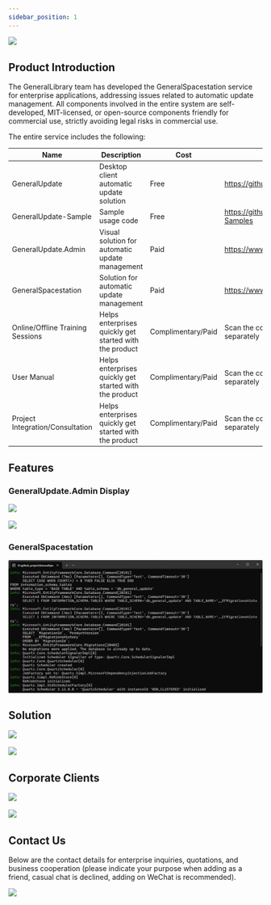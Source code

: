 ```yaml
---
sidebar_position: 1
---
```


![](imgs\GeneralUpdate_h2.png)

## Product Introduction

The GeneralLibrary team has developed the GeneralSpacestation service for enterprise applications, addressing issues related to automatic update management. All components involved in the entire system are self-developed, MIT-licensed, or open-source components friendly for commercial use, strictly avoiding legal risks in commercial use.

The entire service includes the following:

| Name                             | Description                                            | Cost               | Details                                                    |
| -------------------------------- | ------------------------------------------------------ | ------------------ | ---------------------------------------------------------- |
| GeneralUpdate                    | Desktop client automatic update solution               | Free               | https://github.com/GeneralLibrary/GeneralUpdate            |
| GeneralUpdate-Sample             | Sample usage code                                      | Free               | https://github.com/GeneralLibrary/GeneralUpdate-Samples    |
| GeneralUpdate.Admin              | Visual solution for automatic update management        | Paid               | https://www.justerzhu.cn/                                  |
| GeneralSpacestation              | Solution for automatic update management               | Paid               | https://www.justerzhu.cn/                                  |
| Online/Offline Training Sessions | Helps enterprises quickly get started with the product | Complimentary/Paid | Scan the code for consultation/can be purchased separately |
| User Manual                      | Helps enterprises quickly get started with the product | Complimentary/Paid | Scan the code for consultation/can be purchased separately |
| Project Integration/Consultation | Helps enterprises quickly get started with the product | Complimentary/Paid | Scan the code for consultation/can be purchased separately |



## Features

### GeneralUpdate.Admin Display

![](imgs\generalspacestation.png)

![](imgs\generalspacestation2.png)



### GeneralSpacestation

![](imgs\GeneralSpacestation_server.png)



## Solution

![](imgs\solution2.png)

![](imgs\solution.png)



## Corporate Clients

![](imgs\corporateclient1.png)

![](imgs\corporateclient2.png)

## Contact Us

Below are the contact details for enterprise inquiries, quotations, and business cooperation (please indicate your purpose when adding as a friend, casual chat is declined, adding on WeChat is recommended).

![](imgs\contact.png)